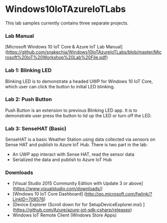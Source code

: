 # Windows10IoTAzureIoTLabs
This lab samples currently contains three separate projects.

### Lab Manual
[Microsoft Windows 10 IoT Core & Azure IoT Lab Manual] (https://github.com/snakechia/Windows10IoTAzureIoTLabs/blob/master/Microsoft%20IoT%20Workshop%20Lab%20File.pdf)

### Lab 1: Blinking LED
Blinking LED is to demonstrate a headed UWP for Windows 10 IoT Core, which user can click the button to initial LED blinking. 

### Lab 2: Push Button
Push Button is an extension to previous Blinking LED app. It is to demonstrate user press the button to lid up the LED or turn off the LED. 
### Lab 3: SenseHAT (Basic)
SenseHAT is a basic Weather Station using data collected via sensors on Sense HAT and publish to Azure IoT Hub. There is two part in the lab:
* An UWP app interact with Sense HAT, read the sensor data
* Serialized the data and publish to Azure IoT Hub

### Downloads
* [Visual Studio 2015 Community Edition with Update 3 or above] (https://www.visualstudio.com/downloads/)
* [Windows 10 IoT Core Dashboard]
(http://go.microsoft.com/fwlink/?LinkID=708576)
*	[Device Explorer (Scroll down for for SetupDeviceExplorer.msi) ]
(https://github.com/Azure/azure-iot-sdk-csharp/releases) 
* Windows IoT Remote Client (Windows Store Apps)
